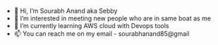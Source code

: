 - 👋 Hi, I’m Sourabh Anand aka Sebby
- 👀 I’m interested in meeting new people who are in same boat as me 
- 🌱 I’m currently learning AWS cloud with Devops tools
- 📫 You can reach me on my email - sourabhanand85@gmail

<!---
sourabhanand85/sourabhanand85 is a ✨ special ✨ repository because its `README.md` (this file) appears on your GitHub profile.
You can click the Preview link to take a look at your changes.
--->
